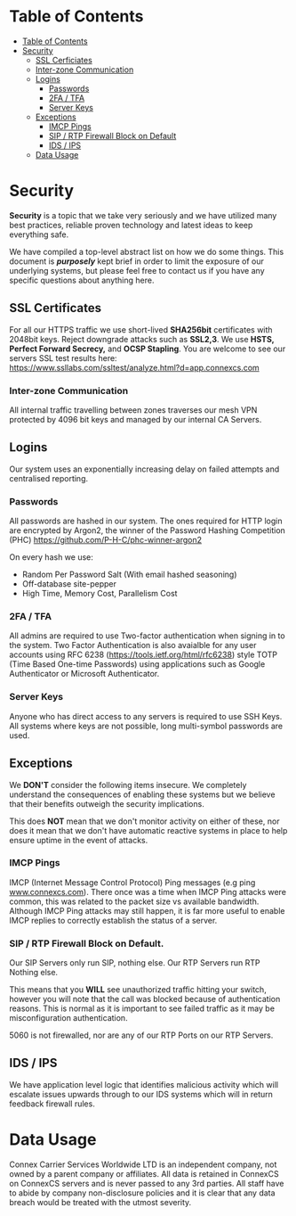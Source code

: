 # Table of Contents

* [Table of Contents](#table-of-contents)
* [Security](#security)
  * [SSL Cerficiates](#ssl-certificates)
  * [Inter-zone Communication](#inter-zone-communication)
  * [Logins](#logins)
    * [Passwords](#passwords)
    * [2FA / TFA](#2fa-tfa)
    * [Server Keys](#server-keys)
  * [Exceptions](#exceptions)
    * [IMCP Pings](#imcp-pings)
    * [SIP / RTP Firewall Block on Default](#sip-rtp-firewall-block-on-default)
    * [IDS / IPS](#ids-ips)
  * [Data Usage](#data-usage)

# Security

**Security** is a topic that we take very seriously and we have utilized many best practices, reliable proven technology and latest ideas to keep everything safe.

We have compiled a top-level abstract list on how we do some things. This document is **_purposely_** kept brief in order to limit the exposure of our underlying systems, but please feel free to contact us if you have any specific questions about anything here.

## SSL Certificates
For all our HTTPS traffic we use short-lived **SHA256bit** certificates with 2048bit keys. Reject downgrade attacks such as **SSL2,3**. We use **HSTS, Perfect Forward Secrecy,** and **OCSP Stapling**. You are welcome to see our servers SSL test results here:
https://www.ssllabs.com/ssltest/analyze.html?d=app.connexcs.com

### Inter-zone Communication
All internal traffic travelling between zones traverses our mesh VPN protected by 4096 bit keys and managed by our internal CA Servers.

## Logins
Our system uses an exponentially increasing delay on failed attempts and centralised reporting.

### Passwords
All passwords are hashed in our system. The ones required for HTTP login are encrypted by Argon2, the winner of the Password Hashing Competition (PHC) https://github.com/P-H-C/phc-winner-argon2

On every hash we use:
- Random Per Password Salt (With email hashed seasoning)
- Off-database site-pepper
- High Time, Memory Cost, Parallelism Cost

### 2FA / TFA
All admins are required to use Two-factor authentication when signing in to the system. Two Factor Authentication is also avaialble for any user accounts using  RFC 6238 (https://tools.ietf.org/html/rfc6238) style TOTP (Time Based One-time Passwords) using applications such as Google Authenticator or Microsoft Authenticator.

### Server Keys
Anyone who has direct access to any servers is required to use SSH Keys. All systems where keys are not possible, long multi-symbol passwords are used.

## Exceptions
We **DON'T** consider the following items insecure. We completely understand the consequences of enabling these systems but we believe that their benefits outweigh the security implications.

This does **NOT** mean that we don't monitor activity on either of these, nor does it mean that we don't have automatic reactive systems in place to help ensure uptime in the event of attacks.

### IMCP Pings
IMCP (Internet Message Control Protocol) Ping messages (e.g ping www.connexcs.com). There once was a time when IMCP Ping attacks were common, this was related to the packet size vs available bandwidth. Although IMCP Ping attacks may still happen, it is far more useful to enable IMCP replies to correctly establish the status of a server.

### SIP / RTP Firewall Block on Default.
Our SIP Servers only run SIP, nothing else. Our RTP Servers run RTP Nothing else.

This means that you **WILL** see unauthorized traffic hitting your switch, however you will note that the call was blocked because of authentication reasons. This is normal as it is important to see failed traffic as it may be misconfiguration authentication.

5060 is not firewalled, nor are any of our RTP Ports on our RTP Servers.

## IDS / IPS
We have application level logic that identifies malicious activity which will escalate issues upwards through to our IDS systems which will in return feedback firewall rules.

# Data Usage
Connex Carrier Services Worldwide LTD is an independent company, not owned by a parent company or affiliates. All data is retained in ConnexCS on ConnexCS servers and is never passed to any 3rd parties. All staff have to abide by company non-disclosure policies and it is clear that any data breach would be treated with the utmost severity.
